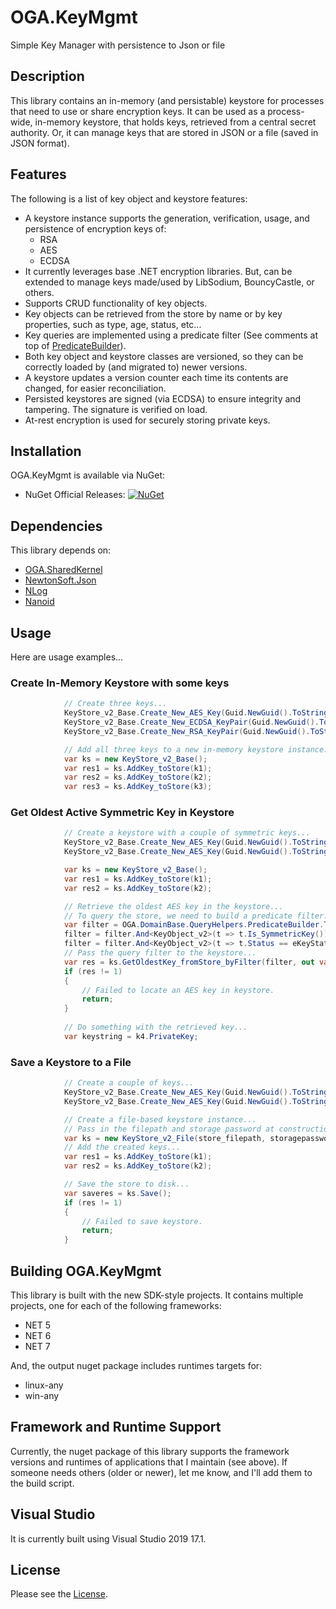 # OGA.KeyMgmt
Simple Key Manager with persistence to Json or file

## Description
This library contains an in-memory (and persistable) keystore for processes that need to use or share encryption keys.
It can be used as a process-wide, in-memory keystore, that holds keys, retrieved from a central secret authority.
Or, it can manage keys that are stored in JSON or a file (saved in JSON format).

## Features
The following is a list of key object and keystore features:
* A keystore instance supports the generation, verification, usage, and persistence of encryption keys of:
  * RSA
  * AES
  * ECDSA
* It currently leverages base .NET encryption libraries. But, can be extended to manage keys made/used by LibSodium, BouncyCastle, or others.
* Supports CRUD functionality of key objects.
* Key objects can be retrieved from the store by name or by key properties, such as type, age, status, etc...
* Key queries are implemented using a predicate filter (See comments at top of [PredicateBuilder](https://github.com/LeeWhite187/OGA.DomainBase/blob/main/OGA.DomainBase/OGA.DomainBase_SP/QueryHelpers/PredicateBuilder.cs)).
* Both key object and keystore classes are versioned, so they can be correctly loaded by (and migrated to) newer versions.
* A keystore updates a version counter each time its contents are changed, for easier reconciliation.
* Persisted keystores are signed (via ECDSA) to ensure integrity and tampering. The signature is verified on load.
* At-rest encryption is used for securely storing private keys.

## Installation
OGA.KeyMgmt is available via NuGet:
* NuGet Official Releases: [![NuGet](https://img.shields.io/nuget/vpre/OGA.KeyMgmt.svg?label=NuGet)](https://www.nuget.org/packages/OGA.KeyMgmt)

## Dependencies
This library depends on:
* [OGA.SharedKernel](https://github.com/LeeWhite187/OGA.SharedKernel)
* [NewtonSoft.Json](https://github.com/JamesNK/Newtonsoft.Json)
* [NLog](https://github.com/NLog/NLog/)
* [Nanoid](https://github.com/codeyu/nanoid-net)

## Usage
Here are usage examples...

### Create In-Memory Keystore with some keys
``` cs
            // Create three keys...
            KeyStore_v2_Base.Create_New_AES_Key(Guid.NewGuid().ToString(), 256, out var k1);
            KeyStore_v2_Base.Create_New_ECDSA_KeyPair(Guid.NewGuid().ToString(), out var k2);
            KeyStore_v2_Base.Create_New_RSA_KeyPair(Guid.NewGuid().ToString(), 512, out var k3);

            // Add all three keys to a new in-memory keystore instance...
            var ks = new KeyStore_v2_Base();
            var res1 = ks.AddKey_toStore(k1);
            var res2 = ks.AddKey_toStore(k2);
            var res3 = ks.AddKey_toStore(k3);
```

### Get Oldest Active Symmetric Key in Keystore
``` cs
            // Create a keystore with a couple of symmetric keys...
            KeyStore_v2_Base.Create_New_AES_Key(Guid.NewGuid().ToString(), 256, out var k1);
            KeyStore_v2_Base.Create_New_AES_Key(Guid.NewGuid().ToString(), 256, out var k2);

            var ks = new KeyStore_v2_Base();
            var res1 = ks.AddKey_toStore(k1);
            var res2 = ks.AddKey_toStore(k2);

            // Retrieve the oldest AES key in the keystore...
            // To query the store, we need to build a predicate filter... for AES keys.
            var filter = OGA.DomainBase.QueryHelpers.PredicateBuilder.True<KeyObject_v2>(); // Filter for symmetric keys.
            filter = filter.And<KeyObject_v2>(t => t.Is_SymmetricKey()); // Filter for enabled keys.
            filter = filter.And<KeyObject_v2>(t => t.Status == eKeyStatus.Enabled); // Filter for private keys.
            // Pass the query filter to the keystore...
            var res = ks.GetOldestKey_fromStore_byFilter(filter, out var k4);
            if (res != 1)
            {
                // Failed to locate an AES key in keystore.
                return;
            }
            
            // Do something with the retrieved key...
            var keystring = k4.PrivateKey;
```

### Save a Keystore to a File
``` cs
            // Create a couple of keys...
            KeyStore_v2_Base.Create_New_AES_Key(Guid.NewGuid().ToString(), 256, out var k1);
            KeyStore_v2_Base.Create_New_AES_Key(Guid.NewGuid().ToString(), 256, out var k2);

            // Create a file-based keystore instance...
            // Pass in the filepath and storage password at construction...
            var ks = new KeyStore_v2_File(store_filepath, storagepassword);
            // Add the created keys...
            var res1 = ks.AddKey_toStore(k1);
            var res2 = ks.AddKey_toStore(k2);

            // Save the store to disk...
            var saveres = ks.Save();
            if (res != 1)
            {
                // Failed to save keystore.
                return;
            }
```

## Building OGA.KeyMgmt
This library is built with the new SDK-style projects.
It contains multiple projects, one for each of the following frameworks:
* NET 5
* NET 6
* NET 7

And, the output nuget package includes runtimes targets for:
* linux-any
* win-any

## Framework and Runtime Support
Currently, the nuget package of this library supports the framework versions and runtimes of applications that I maintain (see above).
If someone needs others (older or newer), let me know, and I'll add them to the build script.

## Visual Studio
It is currently built using Visual Studio 2019 17.1.

## License
Please see the [License](LICENSE).
